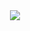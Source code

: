 
<div align="center">
  <img height="auto" src="https://images8.alphacoders.com/136/thumb-1920-1363709.png"  />
</div>
